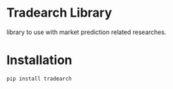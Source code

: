 # Tradearch Library

library to use with market prediction related researches. 

# Installation

```shell script
pip install tradearch
```
